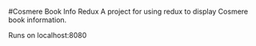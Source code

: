 #Cosmere Book Info Redux
A project for using redux to display Cosmere book information.

Runs on localhost:8080